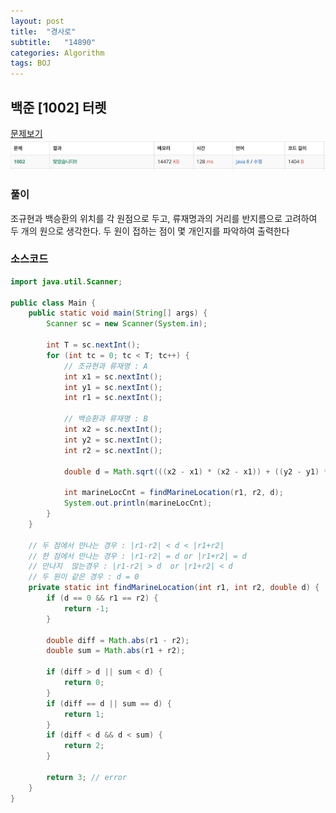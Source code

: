 ```yaml
---
layout: post
title:  "경사로"
subtitle:   "14890"
categories: Algorithm
tags: BOJ
---
```


## 백준 [1002] 터렛
[문제보기](https://www.acmicpc.net/problem/1002) <br>
![Alt text](/assets/img/baekjoon/1002.PNG)

### 풀이
조규현과 백승환의 위치를 각 원점으로 두고, 류재명과의 거리를 반지름으로 고려하여 두 개의 원으로 생각한다.
두 원이 접하는 점이 몇 개인지를 파악하여 출력한다

### 소스코드

~~~ java
import java.util.Scanner;

public class Main {
    public static void main(String[] args) {
        Scanner sc = new Scanner(System.in);

        int T = sc.nextInt();
        for (int tc = 0; tc < T; tc++) {
            // 조규현과 류재명 : A
            int x1 = sc.nextInt();
            int y1 = sc.nextInt();
            int r1 = sc.nextInt();

            // 백승환과 류재명 : B
            int x2 = sc.nextInt();
            int y2 = sc.nextInt();
            int r2 = sc.nextInt();

            double d = Math.sqrt(((x2 - x1) * (x2 - x1)) + ((y2 - y1) * (y2 - y1)));

            int marineLocCnt = findMarineLocation(r1, r2, d);
            System.out.println(marineLocCnt);
        }
    }

    // 두 점에서 만나는 경우 : |r1-r2| < d < |r1+r2|
    // 한 점에서 만나는 경우 : |r1-r2| = d or |r1+r2| = d
    // 만나지  않는경우 : |r1-r2| > d  or |r1+r2| < d
    // 두 원이 같은 경우 : d = 0
    private static int findMarineLocation(int r1, int r2, double d) {
        if (d == 0 && r1 == r2) {
            return -1;
        }

        double diff = Math.abs(r1 - r2);
        double sum = Math.abs(r1 + r2);

        if (diff > d || sum < d) {
            return 0;
        }
        if (diff == d || sum == d) {
            return 1;
        }
        if (diff < d && d < sum) {
            return 2;
        }

        return 3; // error
    }
}
~~~
